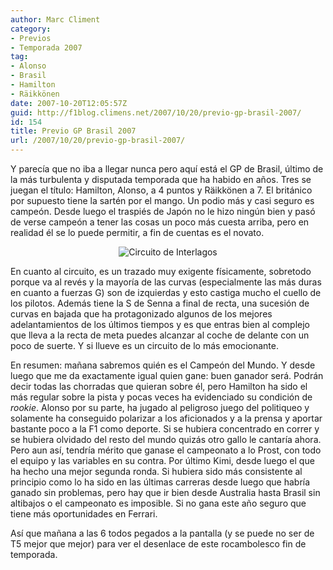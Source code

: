 ```yaml
---
author: Marc Climent
category:
- Previos
- Temporada 2007
tag:
- Alonso
- Brasil
- Hamilton
- Räikkönen
date: 2007-10-20T12:05:57Z
guid: http://f1blog.climens.net/2007/10/20/previo-gp-brasil-2007/
id: 154
title: Previo GP Brasil 2007
url: /2007/10/20/previo-gp-brasil-2007/
---
```


Y parecía que no iba a llegar nunca pero aquí está el GP de Brasil, último de la más turbulenta y disputada temporada que ha habido en años. Tres se juegan el título: Hamilton, Alonso, a 4 puntos y Räikkönen a 7. El británico por supuesto tiene la sartén por el mango. Un podio más y casi seguro es campeón. Desde luego el traspiés de Japón no le hizo ningún bien y pasó de verse campeón a tener las cosas un poco más cuesta arriba, pero en realidad él se lo puede permitir, a fin de cuentas es el novato.

<p align="center">
  <img src="http://f1blog.climens.net/files/2007/10/brasil071.png" alt="Circuito de Interlagos" />
</p>

En cuanto al circuito, es un trazado muy exigente físicamente, sobretodo porque va al revés y la mayoría de las curvas (especialmente las más duras en cuanto a fuerzas G) son de izquierdas y esto castiga mucho el cuello de los pilotos. Además tiene la S de Senna a final de recta, una sucesión de curvas en bajada que ha protagonizado algunos de los mejores adelantamientos de los últimos tiempos y es que entras bien al complejo que lleva a la recta de meta puedes alcanzar al coche de delante con un poco de suerte. Y si llueve es un circuito de lo más emocionante.

En resumen: mañana sabremos quién es el Campeón del Mundo. Y desde luego que me da exactamente igual quien gane: buen ganador será. Podrán decir todas las chorradas que quieran sobre él, pero Hamilton ha sido el más regular sobre la pista y pocas veces ha evidenciado su condición de _rookie_. Alonso por su parte, ha jugado al peligroso juego del politiqueo y solamente ha conseguido polarizar a los aficionados y a la prensa y aportar bastante poco a la F1 como deporte. Si se hubiera concentrado en correr y se hubiera olvidado del resto del mundo quizás otro gallo le cantaría ahora. Pero aun así, tendría mérito que ganase el campeonato a lo Prost, con todo el equipo y las variables en su contra. Por último Kimi, desde luego el que ha hecho una mejor segunda ronda. Si hubiera sido más consistente al principio como lo ha sido en las últimas carreras desde luego que habría ganado sin problemas, pero hay que ir bien desde Australia hasta Brasil sin altibajos o el campeonato es imposible. Si no gana este año seguro que tiene más oportunidades en Ferrari.

Así que mañana a las 6 todos pegados a la pantalla (y se puede no ser de T5 mejor que mejor) para ver el desenlace de este rocambolesco fin de temporada.